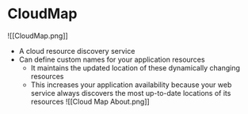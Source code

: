 # CloudMap
![[CloudMap.png]]
- A cloud resource discovery service
- Can define custom names for your application resources
	- It maintains the updated location of these dynamically changing resources
	- This increases your application availability because your web service always discovers the most up-to-date locations of its resources
![[Cloud Map About.png]]

